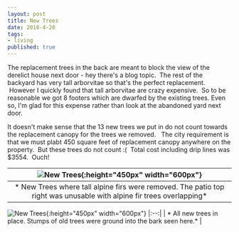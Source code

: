 ```yaml
---
layout: post
title: New Trees
date: 2018-4-20
tags:
- living
published: true
---
```


The replacement trees in the back are meant to block the view of the derelict house next door - hey there's a blog topic.   &nbsp;The rest of the backyard has very tall arborvitae so that's the perfect replacement.  &nbsp;However I quickly found that tall arborvitae are crazy expensive.  &nbsp;So to be reasonable we got 8 footers which are dwarfed by the existing trees.  Even so, I'm glad for this expense rather than look at the abandoned yard next door.

It doesn't make sense that the 13 new trees we put in do not count towards the replacement canopy for the trees we removed. &nbsp; The city requirement is that we must plabt 450 square feet of replacement canopy anywhere on the property.  &nbsp;But these trees do not count :(  &nbsp;Total cost including drip lines was $3554.  &nbsp;Ouch!


| ![New Trees](https://user-images.githubusercontent.com/19477681/41998743-53571918-7a10-11e8-8a82-036af8d0c213.jpg){:height="450px" width="600px"} |
|:--:|
| * New Trees where tall alpine firs were removed.  The patio top right was unusable with alpine fir trees overlapping* |

 ![New Trees](https://user-images.githubusercontent.com/19477681/41998876-ae98a508-7a10-11e8-92bb-c78175c9ea51.jpg){:height="450px" width="600px"} 
|:--:|
| * All new trees in place.  Stumps of old trees were ground into the bark seen here.* |


